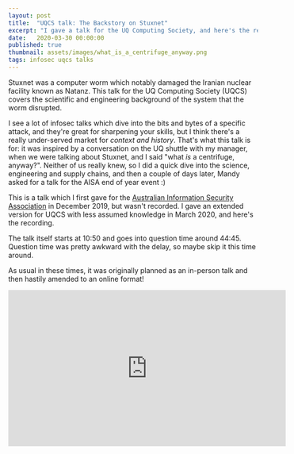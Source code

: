 ```yaml
---
layout: post
title:	"UQCS talk: The Backstory on Stuxnet"
excerpt: "I gave a talk for the UQ Computing Society, and here's the recording."
date:	2020-03-30 00:00:00
published: true
thumbnail: assets/images/what_is_a_centrifuge_anyway.png
tags: infosec uqcs talks
---
```


Stuxnet was a computer worm which notably damaged the Iranian nuclear facility known as Natanz. This talk for the UQ Computing Society (UQCS) covers the scientific and engineering background of the system that the worm disrupted.

I see a lot of infosec talks which dive into the bits and bytes of a specific attack, and they're great for sharpening your skills, but I think there's a really under-served market for *context and history*. That's what this talk is for: it was inspired by a conversation on the UQ shuttle with my manager, when we were talking about Stuxnet, and I said "what _is_ a centrifuge, anyway?". Neither of us really knew, so I did a quick dive into the science, engineering and supply chains, and then a couple of days later, Mandy asked for a talk for the AISA end of year event :)

This is a talk which I first gave for the [Australian Information Security Association](https://aisa.org.au/Public/Public/Branches/Brisbane/Brisbane_Branch.aspx) in December 2019, but wasn't recorded. I gave an extended version for UQCS with less assumed knowledge in March 2020, and here's the recording.

The talk itself starts at 10:50 and goes into question time around 44:45. Question time was pretty awkward with the delay, so maybe skip it this time around.

As usual in these times, it was originally planned as an in-person talk and then hastily amended to an online format!

<center><iframe width="560" height="315" src="https://www.youtube-nocookie.com/embed/MzbqEa6For8?start=650" frameborder="0" allow="accelerometer; autoplay; encrypted-media; gyroscope; picture-in-picture" allowfullscreen></iframe></center>

